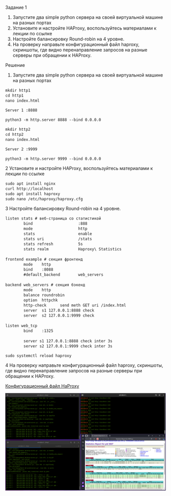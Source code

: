 
Задание 1
1. Запустите два simple python сервера на своей виртуальной машине на разных портах
2. Установите и настройте HAProxy, воспользуйтесь материалами к лекции по ссылке
3. Настройте балансировку Round-robin на 4 уровне.
4. На проверку направьте конфигурационный файл haproxy, скриншоты, где видно перенаправление запросов на разные серверы при обращении к HAProxy.

Решение

1. Запустите два simple python сервера на своей виртуальной машине на разных портах
```
mkdir http1
cd http1
nano index.html
```
```
Server 1 :8888
```
```
python3 -m http.server 8888 --bind 0.0.0.0 
```

```
mkdir http2
cd http2
nano index.html
```
```
Server 2 :9999
```
```
python3 -m http.server 9999 --bind 0.0.0.0
```

2 Установите и настройте HAProxy, воспользуйтесь материалами к лекции по ссылке
```
sudo apt install nginx
curl http://localhost
sudo apt install haproxy
sudo nano /etc/haproxy/haproxy.cfg
```
3 Настройте балансировку Round-robin на 4 уровне.

```
listen stats # веб-страница со статистикой
        bind                    :888
        mode                    http
        stats                   enable
        stats uri               /stats
        stats refresh           5s
        stats realm             Haproxy\ Statistics

frontend example # секция фронтенд
        mode    http
        bind    :8088
        #default_backend        web_servers

backend web_servers # секция бэкенд
        mode    http
        balance roundrobin
        option  httpchk
        http-check      send meth GET uri /index.html
        server  s1 127.0.0.1:8888 check
        server  s2 127.0.0.1:9999 check

listen web_tcp
        bind    :1325

        server s1 127.0.0.1:8888 check inter 3s
        server s2 127.0.0.1:9999 check inter 3s
```

```
sudo systemctl reload haproxy
```
4 На проверку направьте конфигурационный файл haproxy, скриншоты, где видно перенаправление запросов на разные серверы при обращении к HAProxy.

[Конфигурационный файл HaProxy](https://github.com/shafikovrr/HAProxy/blob/main/haproxy.cfg)

![HaProxy_L4](https://github.com/shafikovrr/HAProxy/blob/main/img/HaProxy_L4.png)

